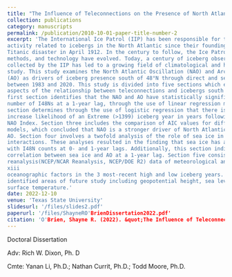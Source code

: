 ```yaml
---
title: "The Influence of Teleconnections on the Presence of North Atlantic Icebergs South of 48°: 1983-2020"
collection: publications
category: manuscripts
permalink: /publication/2010-10-01-paper-title-number-2
excerpt: 'The International Ice Patrol (IIP) has been responsible for the safety of maritime
activity related to icebergs in the North Atlantic since their founding in the wake of the
Titanic disaster in April 1912. In the century to follow, the Ice Patrol, their mission,
methods, and technology have evolved. Today, a century of iceberg observation data
collected by the IIP has led to a growing field of climatological and hazards sciences related
study. This study examines the North Atlantic Oscillation (NAO) and Arctic Oscillation
(AO) as drivers of iceberg presence south of 48°N through direct and secondary influence
between 1983 and 2020. This study is divided into five sections which examine different
aspects of the relationship between teleconnections and icebergs south of 48°N (I48N). The
first section identifies that the NAO and AO have statistically significant correlation with the
number of I48Ns at a 1-year lag, through the use of linear regression modelling. The second
section determines through the use of logistic regression that there is a statistically significant
increase likelihood of an Extreme (>1399) iceberg year in years following a high annual
NAO Index. Section three includes the comparison of AIC values for different AO/NAO
models, which concluded that NAO is a stronger driver of North Atlantic icebergs than the
AO. Section four involves a twofold analysis of the role of sea ice in iceberg-teleconnection
interactions. These analyses resulted in the finding that sea ice has a significant correlation
with I48N counts at 0- and 1-year lags. Additionally, this section indicates a significant
correlation between sea ice and AO at a 1-year lag. Section five consists of comparing
reanalysis(NCEP/NCAR Reanalysis, NCEP/DOE R2) data of meteorological and 
xiii
oceanographic factors in the 3 most-recent high and low iceberg years. This comparison
identified areas of future study including geopotential height, sea level pressure and sea
surface temperature.'
date: 2022-12-10
venue: 'Texas State University'
slidesurl: '/files/slides2.pdf'
paperurl: '/files/ShayneRO'BrienDissertation2022.pdf'
citation: 'O'Brien, Shayne R. (2022). &quot;The Influence of Teleconnections on the Presence of North Atlantic Icebergs South of 48°: 1983-2020.&quot; <i>Texas State University/i>. 1(1).'
---
```


Doctoral Dissertation

Adv: Rich W. Dixon, Ph. D

Cmte: Yanan Li, Ph.D.; Nathan Currit, Ph.D.; Todd Moore, Ph.D.
